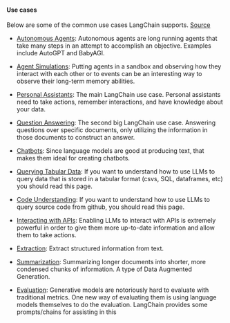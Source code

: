 #### Use cases
Below are some of the common use cases LangChain supports. [Source](https://python.langchain.com/en/latest/index.html#use-cases)

-   [Autonomous Agents](https://python.langchain.com/en/latest/use_cases/autonomous_agents.html): Autonomous agents are long running agents that take many steps in an attempt to accomplish an objective. Examples include AutoGPT and BabyAGI.
    
-   [Agent Simulations](https://python.langchain.com/en/latest/use_cases/agent_simulations.html): Putting agents in a sandbox and observing how they interact with each other or to events can be an interesting way to observe their long-term memory abilities.
    
-   [Personal Assistants](https://python.langchain.com/en/latest/use_cases/personal_assistants.html): The main LangChain use case. Personal assistants need to take actions, remember interactions, and have knowledge about your data.
    
-   [Question Answering](https://python.langchain.com/en/latest/use_cases/question_answering.html): The second big LangChain use case. Answering questions over specific documents, only utilizing the information in those documents to construct an answer.
    
-   [Chatbots](https://python.langchain.com/en/latest/use_cases/chatbots.html): Since language models are good at producing text, that makes them ideal for creating chatbots.
    
-   [Querying Tabular Data](https://python.langchain.com/en/latest/use_cases/tabular.html): If you want to understand how to use LLMs to query data that is stored in a tabular format (csvs, SQL, dataframes, etc) you should read this page.
    
-   [Code Understanding](https://python.langchain.com/en/latest/use_cases/code.html): If you want to understand how to use LLMs to query source code from github, you should read this page.
    
-   [Interacting with APIs](https://python.langchain.com/en/latest/use_cases/apis.html): Enabling LLMs to interact with APIs is extremely powerful in order to give them more up-to-date information and allow them to take actions.
    
-   [Extraction](https://python.langchain.com/en/latest/use_cases/extraction.html): Extract structured information from text.
    
-   [Summarization](https://python.langchain.com/en/latest/use_cases/summarization.html): Summarizing longer documents into shorter, more condensed chunks of information. A type of Data Augmented Generation.
    
-   [Evaluation](https://python.langchain.com/en/latest/use_cases/evaluation.html): Generative models are notoriously hard to evaluate with traditional metrics. One new way of evaluating them is using language models themselves to do the evaluation. LangChain provides some prompts/chains for assisting in this